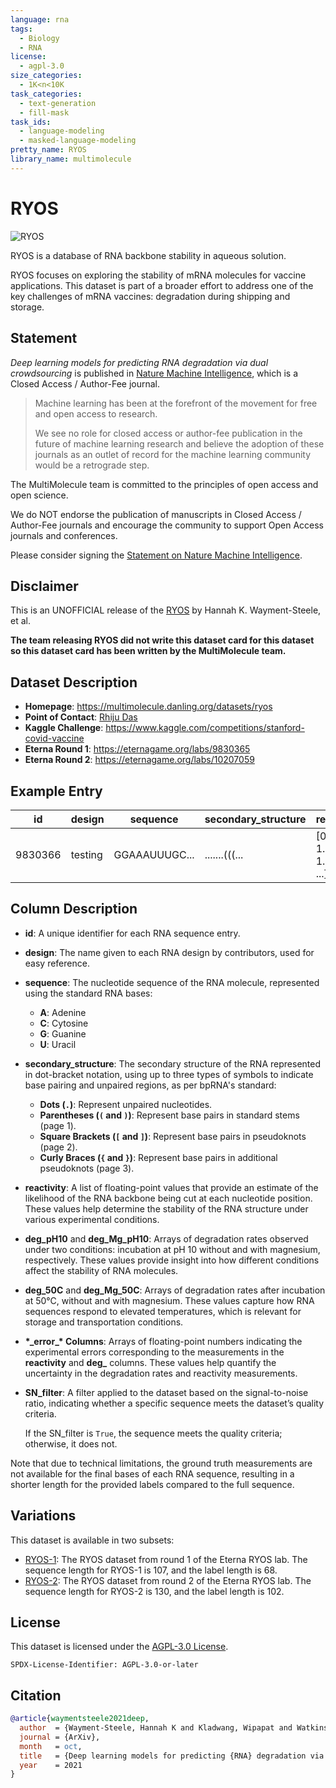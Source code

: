```yaml
---
language: rna
tags:
  - Biology
  - RNA
license:
  - agpl-3.0
size_categories:
  - 1K<n<10K
task_categories:
  - text-generation
  - fill-mask
task_ids:
  - language-modeling
  - masked-language-modeling
pretty_name: RYOS
library_name: multimolecule
---
```


# RYOS

![RYOS](https://eternagame.org/sites/default/files/hero-covid.jpg)

RYOS is a database of RNA backbone stability in aqueous solution.

RYOS focuses on exploring the stability of mRNA molecules for vaccine applications.
This dataset is part of a broader effort to address one of the key challenges of mRNA vaccines: degradation during shipping and storage.

## Statement

_Deep learning models for predicting RNA degradation via dual crowdsourcing_ is published in [Nature Machine Intelligence](https://doi.org/10.1038/s42256-022-00571-8), which is a Closed Access / Author-Fee journal.

> Machine learning has been at the forefront of the movement for free and open access to research.
>
> We see no role for closed access or author-fee publication in the future of machine learning research and believe the adoption of these journals as an outlet of record for the machine learning community would be a retrograde step.

The MultiMolecule team is committed to the principles of open access and open science.

We do NOT endorse the publication of manuscripts in Closed Access / Author-Fee journals and encourage the community to support Open Access journals and conferences.

Please consider signing the [Statement on Nature Machine Intelligence](https://openaccess.engineering.oregonstate.edu).

## Disclaimer

This is an UNOFFICIAL release of the [RYOS](https://www.kaggle.com/competitions/stanford-covid-vaccine) by Hannah K. Wayment-Steele, et al.

**The team releasing RYOS did not write this dataset card for this dataset so this dataset card has been written by the MultiMolecule team.**

## Dataset Description

- **Homepage**: https://multimolecule.danling.org/datasets/ryos
- **Point of Contact**: [Rhiju Das](https://biochemistry.stanford.edu/people/rhiju-das)
- **Kaggle Challenge**: https://www.kaggle.com/competitions/stanford-covid-vaccine
- **Eterna Round 1**: https://eternagame.org/labs/9830365
- **Eterna Round 2**: https://eternagame.org/labs/10207059

## Example Entry

| id      | design  | sequence      | secondary_structure | reactivity                    | errors_reactivity            | signal_to_noise_reactivity | deg_pH10                      | errors_deg_pH10              | signal_to_noise_deg_pH10 | deg_50C                     | errors_deg_50C | signal_to_noise_deg_50C            | deg_Mg_pH10                   | errors_deg_Mg_pH10           | signal_to_noise_deg_Mg_pH10 | deg_Mg_50C                  | errors_deg_Mg_50C            | signal_to_noise_deg_Mg_50C | SN_filter |
| ------- | ------- | ------------- | ------------------- | ----------------------------- | ---------------------------- | -------------------------- | ----------------------------- | ---------------------------- | ------------------------ | --------------------------- | -------------- | ---------------------------------- | ----------------------------- | ---------------------------- | --------------------------- | --------------------------- | ---------------------------- | -------------------------- | --------- |
| 9830366 | testing | GGAAAUUUGC... | .......(((...       | [0.4167, 1.5941, 1.2359, ...] | [0.1689, 0.2323, 0.193, ...] | 5.326                      | [1.5966, 2.6482, 1.3761, ...] | [0.3058, 0.3294, 0.233, ...] | 4.198                    | [0.7885, 1.93, 2.0423, ...] |                | 3.746 [0.2773, 0.328, 0.3048, ...] | [1.5966, 2.6482, 1.3761, ...] | [0.3058, 0.3294, 0.233, ...] | 4.198                       | [0.7885, 1.93, 2.0423, ...] | [0.2773, 0.328, 0.3048, ...] | 3.746                      | True      |

## Column Description

- **id**:
    A unique identifier for each RNA sequence entry.

- **design**:
    The name given to each RNA design by contributors, used for easy reference.

- **sequence**:
    The nucleotide sequence of the RNA molecule, represented using the standard RNA bases:

    - **A**: Adenine
    - **C**: Cytosine
    - **G**: Guanine
    - **U**: Uracil

- **secondary_structure**:
    The secondary structure of the RNA represented in dot-bracket notation, using up to three types of symbols to indicate base pairing and unpaired regions, as per bpRNA's standard:

    - **Dots (`.`)**: Represent unpaired nucleotides.
    - **Parentheses (`(` and `)`)**: Represent base pairs in standard stems (page 1).
    - **Square Brackets (`[` and `]`)**: Represent base pairs in pseudoknots (page 2).
    - **Curly Braces (`{` and `}`)**: Represent base pairs in additional pseudoknots (page 3).

- **reactivity**:
    A list of floating-point values that provide an estimate of the likelihood of the RNA backbone being cut at each nucleotide position.
    These values help determine the stability of the RNA structure under various experimental conditions.

- **deg_pH10** and **deg_Mg_pH10**:
    Arrays of degradation rates observed under two conditions: incubation at pH 10 without and with magnesium, respectively.
    These values provide insight into how different conditions affect the stability of RNA molecules.

- **deg_50C** and **deg_Mg_50C**:
    Arrays of degradation rates after incubation at 50°C, without and with magnesium.
    These values capture how RNA sequences respond to elevated temperatures, which is relevant for storage and transportation conditions.

- **\*\_error\_\* Columns**:
    Arrays of floating-point numbers indicating the experimental errors corresponding to the measurements in the **reactivity** and **deg\_** columns.
    These values help quantify the uncertainty in the degradation rates and reactivity measurements.

- **SN_filter**:
    A filter applied to the dataset based on the signal-to-noise ratio, indicating whether a specific sequence meets the dataset’s quality criteria.

    If the SN_filter is `True`, the sequence meets the quality criteria; otherwise, it does not.

Note that due to technical limitations, the ground truth measurements are not available for the final bases of each RNA sequence, resulting in a shorter length for the provided labels compared to the full sequence.

## Variations

This dataset is available in two subsets:

- [RYOS-1](https://huggingface.co/datasets/multimolecule/ryos-1): The RYOS dataset from round 1 of the Eterna RYOS lab. The sequence length for RYOS-1 is 107, and the label length is 68.
- [RYOS-2](https://huggingface.co/datasets/multimolecule/ryos-2): The RYOS dataset from round 2 of the Eterna RYOS lab. The sequence length for RYOS-2 is 130, and the label length is 102.

## License

This dataset is licensed under the [AGPL-3.0 License](https://www.gnu.org/licenses/agpl-3.0.html).

```spdx
SPDX-License-Identifier: AGPL-3.0-or-later
```

## Citation

```bibtex
@article{waymentsteele2021deep,
  author  = {Wayment-Steele, Hannah K and Kladwang, Wipapat and Watkins, Andrew M and Kim, Do Soon and Tunguz, Bojan and Reade, Walter and Demkin, Maggie and Romano, Jonathan and Wellington-Oguri, Roger and Nicol, John J and Gao, Jiayang and Onodera, Kazuki and Fujikawa, Kazuki and Mao, Hanfei and Vandewiele, Gilles and Tinti, Michele and Steenwinckel, Bram and Ito, Takuya and Noumi, Taiga and He, Shujun and Ishi, Keiichiro and Lee, Youhan and {\"O}zt{\"u}rk, Fatih and Chiu, Anthony and {\"O}zt{\"u}rk, Emin and Amer, Karim and Fares, Mohamed and Participants, Eterna and Das, Rhiju},
  journal = {ArXiv},
  month   = oct,
  title   = {Deep learning models for predicting {RNA} degradation via dual crowdsourcing},
  year    = 2021
}
```
